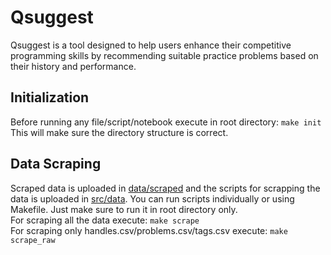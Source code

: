 # **Qsuggest**  
Qsuggest is a tool designed to help users enhance their competitive programming skills by recommending suitable practice problems based on their history and performance.  

## **Initialization**
Before running any file/script/notebook execute in root directory: `make init`  
This will make sure the directory structure is correct.

## **Data Scraping**  
Scraped data is uploaded in [data/scraped](data/scraped/) and the scripts for scrapping the data is uploaded in [src/data](src/data/). You can run scripts individually or using Makefile. Just make sure to run it in root directory only.  
For scraping all the data execute:  `make scrape`  
For scraping only handles.csv/problems.csv/tags.csv execute: `make scrape_raw`  